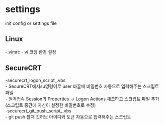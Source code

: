 # settings
init config or settings file

## Linux  
-.vimrc
	- vi 코딩 환경 설정

## SecureCRT  
-securecrt_logon_script_.vbs  
	- SecureCRT에서su명령어로 user 바꿀때 비밀번호 자동으로 입력해주는 스크립트 파일  
	- 원격접속 Session의 Properties -> Logon Actions 체크하고 스크립트 파일 추가(스크립트 중간에 자신이 설정한 비밀번호로 수정)  
-securecrt_git_push_script_.vbs  
	- git push 할때 깃허브 아이디와 토큰 자동으로 입력해주는 스크립트  
